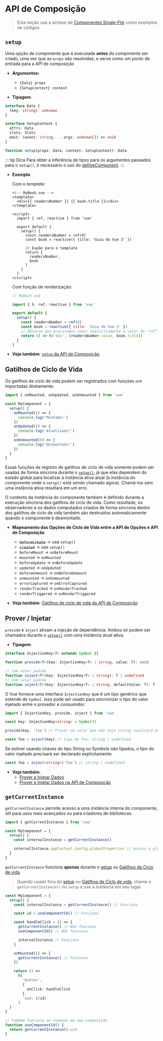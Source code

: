 # API de Composição

> Esta seção usa a sintaxe de [Componentes Single-File](../guide/single-file-component.html) como exemplos de códigos

## `setup`

Uma opção de componente que é executada **antes** do componente ser criado, uma vez que as `props` são resolvidas, e serve como um ponto de entrada para a *API* de composição

- **Argumentos:**

  - `{Data} props`
  - `{SetupContext} context`

- **Tipagem**:

```ts
interface Data {
  [key: string]: unknown
}

interface SetupContext {
  attrs: Data
  slots: Slots
  emit: (event: string, ...args: unknown[]) => void
}

function setup(props: Data, context: SetupContext): Data
```

::: tip Dica
Para obter a inferência de tipos para os argumentos passados para o `setup()`, é necessário o uso do [defineComponent](global-api.html#definecomponent).
:::

- **Exemplo**

  Com o *template*:

  ```vue-html
  <!-- MyBook.vue -->
  <template>
    <div>{{ readersNumber }} {{ book.title }}</div>
  </template>

  <script>
    import { ref, reactive } from 'vue'

    export default {
      setup() {
        const readersNumber = ref(0)
        const book = reactive({ title: 'Guia do Vue 3' })

        // Expõe para o template
        return {
          readersNumber,
          book
        }
      }
    }
  </script>
  ```

  Com função de renderização:

  ```js
  // MyBook.vue

  import { h, ref, reactive } from 'vue'

  export default {
    setup() {
      const readersNumber = ref(0)
      const book = reactive({ title: 'Guia do Vue 3' })
      // Observe que precisamos expor explicitamente o valor do "ref" aqui.
      return () => h('div', [readersNumber.value, book.title])
    }
  }
  ```

- **Veja também**: [`setup` da API de Composição](../guide/composition-api-setup.html)

## Gatilhos de Ciclo de Vida

Os gatilhos de ciclo de vida podem ser registrados com funções `onX` importadas diretamente:

```js
import { onMounted, onUpdated, onUnmounted } from 'vue'

const MyComponent = {
  setup() {
    onMounted(() => {
      console.log('Montado!')
    })
    onUpdated(() => {
      console.log('Atualizado!')
    })
    onUnmounted(() => {
      console.log('Desmontado!')
    })
  }
}
```

Essas funções de registro de gatilhos de ciclo de vida somente podem ser usadas de forma síncrona durante o [`setup()`](#setup), já que elas dependem do estado global para localizar a instância ativa atual (a instância do componente onde o `setup()` está sendo chamado agora). Chamá-los sem uma instância ativa resultará em um erro.

O contexto da instância do componente também é definido durante a execução síncrona dos gatilhos de ciclo de vida. Como resultado, os observadores e os dados computados criados de forma síncrona dentro dos gatilhos de ciclo de vida também são destruídos automaticamente quando o componente é desmontado.

- **Mapeamento das Opções de Ciclo de Vida entre a API de Opções e API de Composição**
  - ~~`beforeCreate`~~ -> use `setup()`
  - ~~`created`~~ -> use `setup()`
  - `beforeMount` -> `onBeforeMount`
  - `mounted` -> `onMounted`
  - `beforeUpdate` -> `onBeforeUpdate`
  - `updated` -> `onUpdated`
  - `beforeUnmount` -> `onBeforeUnmount`
  - `unmounted` -> `onUnmounted`
  - `errorCaptured` -> `onErrorCaptured`
  - `renderTracked` -> `onRenderTracked`
  - `renderTriggered` -> `onRenderTriggered`

- **Veja também**: [Gatilhos de ciclo de vida da API de Composição](../guide/composition-api-lifecycle-hooks.html)

## Prover / Injetar

`provide` e `inject` ativam a injeção de dependência. Ambos só podem ser chamados durante o [`setup()`](#setup) com uma instância atual ativa.

- **Tipagem**:

```ts
interface InjectionKey<T> extends Symbol {}

function provide<T>(key: InjectionKey<T> | string, value: T): void

// Sem valor padrão
function inject<T>(key: InjectionKey<T> | string): T | undefined
// Com valor padrão
function inject<T>(key: InjectionKey<T> | string, defaultValue: T): T
```

O Vue fornece uma interface `InjectionKey` que é um tipo genérico que estende de `Symbol`. Isso pode ser usado para sincronizar o tipo do valor injetado entre o provedor e consumidor:

```ts
import { InjectionKey, provide, inject } from 'vue'

const key: InjectionKey<string> = Symbol()

provide(key, 'foo') // Prover um valor que não seja string resultará em um erro.

const foo = inject(key) // tipo de foo: string | undefined
```

Se estiver usando chaves do tipo String ou Symbols não tipados, o tipo do valor injetado precisará ser declarado explicitamente:

```ts
const foo = inject<string>('foo') // string | undefined
```

- **Veja também**:
  - [Prover e Injetar Dados](../guide/component-provide-inject.html)
  - [Prover e Injetar Dados na API de Composição](../guide/composition-api-provide-inject.html)

## `getCurrentInstance`

`getCurrentInstance` permite acesso a uma instância interna do componente, útil para usos mais avançados ou para criadores de bibliotecas.

```ts
import { getCurrentInstance } from 'vue'

const MyComponent = {
  setup() {
    const internalInstance = getCurrentInstance()

    internalInstance.appContext.config.globalProperties // acesso a globalProperties
  }
}
```

`getCurrentInstance` funciona **apenas** durante o [setup](#setup) ou [Gatilhos de Ciclo de vida](#gatilhos-de-ciclo-de-vida)

> Quando usado fora do [setup](#setup) ou [Gatilhos de Ciclo de vida](#gatilhos-de-ciclo-de-vida), chame o `getCurrentInstance()` no `setup` e use a instância em seu lugar.

```ts
const MyComponent = {
  setup() {
    const internalInstance = getCurrentInstance() // Funciona

    const id = useComponentId() // Funciona

    const handleClick = () => {
      getCurrentInstance() // Não funciona
      useComponentId() // Não funciona

      internalInstance // Funciona
    }

    onMounted(() => {
      getCurrentInstance() // Funciona
    })

    return () =>
      h(
        'button',
        {
          onClick: handleClick
        },
        `uid: ${id}`
      )
  }
}

// Também funciona se chamado em uma composição
function useComponentId() {
  return getCurrentInstance().uid
}
```
